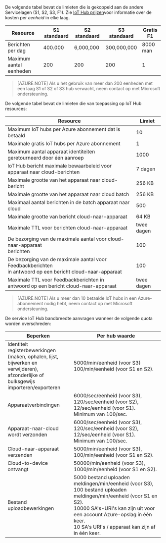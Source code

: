 De volgende tabel bevat de limieten die is gekoppeld aan de andere Servicelagen (S1, S2, S3, F1). Zie [IoT Hub prijzen](https://azure.microsoft.com/pricing/details/iot-hub/)voor informatie over de kosten per *eenheid* in elke laag.

| Resource | S1 standaard | S2 standaard | S3 standaard | Gratis F1 |
| -------- | ----------- | ----------- | ----------- | ------- |
| Berichten per dag | 400.000 | 6,000,000   | 300,000,000 | 8000 man   |
| Maximum aantal eenheden | 200    | 200         | 200         | 1       |

> [AZURE.NOTE] Als u het gebruik van meer dan 200 eenheden met een laag S1 of S2 of S3 hub verwacht, neem contact op met Microsoft ondersteuning.

De volgende tabel bevat de limieten die van toepassing op IoT Hub resources:

| Resource | Limiet |
| -------- | ----- |
| Maximum IoT hubs per Azure abonnement dat is betaald | 10 |
| Maximale gratis IoT hubs per Azure abonnement | 1 |
| Maximum aantal apparaat identiteiten<br/>  geretourneerd door één aanroep | 1000 |
| IoT Hub bericht maximale bewaarbeleid voor apparaat naar cloud-berichten | 7 dagen |
| Maximale grootte van het apparaat naar cloud-bericht | 256 KB |
| Maximale grootte van het apparaat naar cloud batch | 256 KB |
| Maximaal aantal berichten in de batch apparaat naar cloud | 500 |
| Maximale grootte van bericht cloud-naar-apparaat | 64 KB |
| Maximale TTL voor berichten cloud-naar-apparaat | twee dagen |
| De bezorging van de maximale aantal voor cloud-naar-apparaat <br/> berichten | 100 |
| De bezorging van de maximale aantal voor Feedbackberichten <br/> in antwoord op een bericht cloud-naar-apparaat | 100 |
| Maximale TTL voor Feedbackberichten in <br/> antwoord op een bericht cloud-naar-apparaat | twee dagen |

> [AZURE.NOTE] Als u meer dan 10 betaalde IoT hubs in een Azure-abonnement nodig hebt, neem contact op met Microsoft ondersteuning.

De service IoT Hub bandbreedte aanvragen wanneer de volgende quota worden overschreden:

| Beperken | Per hub waarde |
| -------- | ------------- |
| Identiteit registerbewerkingen <br/> (maken, ophalen, lijst, bijwerken en verwijderen), <br/> afzonderlijke of bulksgewijs importeren/exporteren | 5000/min/eenheid (voor S3) <br/> 100/min/eenheid (voor S1 en S2). |
| Apparaatverbindingen | 6000/sec/eenheid (voor S3), 120/sec/eenheid (voor S2), 12/sec/eenheid (voor S1). <br/>Minimum van 100/sec. |
| Apparaat-naar-cloud wordt verzonden | 6000/sec/eenheid (voor S3), 120/sec/eenheid (voor S2), 12/sec/eenheid (voor S1). <br/>Minimum van 100/sec. |
| Cloud-naar-apparaat verzenden | 5000/min/eenheid (voor S3), 100/min/eenheid (voor S1 en S2). |
| Cloud-to-device ontvangt | 50000/min/eenheid (voor S3), 1000/min/eenheid (voor S1 en S2). |
| Bestand uploadbewerkingen | 5000 bestand uploaden meldingen/min/eenheid (voor S3), 100 bestand uploaden meldingen/min/eenheid (voor S1 en S2). <br/> 10000 SA's-URI's kan zijn uit voor een account Azure-opslag in één keer.<br/> 10 SA's URI's / apparaat kan zijn af in één keer. |
